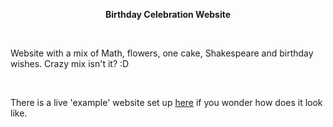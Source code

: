 <p align="center"><b>Birthday Celebration Website</b></p>
<br>
<p>Website with a mix of Math, flowers, one cake, Shakespeare and birthday wishes. Crazy mix isn't it? :D</p>
<br>
<p> There is a live 'example' website set up <a href="https://zituitui.github.io/piggy_cyan_birthday_gift_20230429/">here</a> if you wonder how does it look like.
<br><br>

